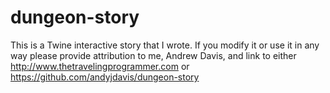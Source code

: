 dungeon-story
=============
This is a Twine interactive story that I wrote.
If you modify it or use it in any way please provide attribution to me, Andrew Davis, and link to either http://www.thetravelingprogrammer.com or https://github.com/andyjdavis/dungeon-story
